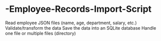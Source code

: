 # -Employee-Records-Import-Script
Read employee JSON files (name, age, department, salary, etc.)  Validate/transform the data  Save the data into an SQLite database  Handle one file or multiple files (directory)
